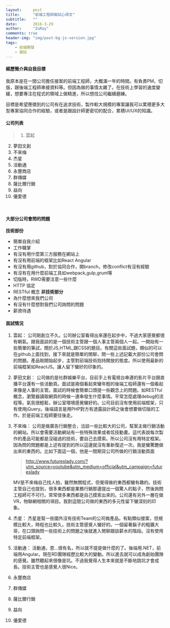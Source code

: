 ```yaml
---
layout:     post
title:      "前端工程師面試心得文"
subtitle:   ""
date:       2016-3-29
author:     "ZuRay"
comments: true
header-img: "img/post-bg-js-version.jpg"
tags:
    - 前端開發
    - 面試
---
```


#### 經歷簡介與自我目標
我原本是在一間公司擔任接案的前端工程師，大概滿一年的時間。有負責PM，切版，跟後端工程師串接資料等。但因為做的事情太雜了。在技術上學習的速度變緩，想要專注在程式的領域上做精進，所以想找公司繼續磨練。  

目標是希望應徵到的公司有在追求技術，製作較大規模的專案讓我可以累積更多大型專案協同合作的經驗，或者是跟設計師更密切的配合，累積UI/UX的知識。

#### 公司列表
> 1. 雲起
2. 夢田文創   
3. 不來梅     
4. 杰星      
5. 活動通   
6. 永豐商店    
7. 群傳媒     
8. 薩比爾行銷
9. 益向
10. 優愛德

<br>

#### 大部分公司會問的問題
**技術部份**
* 簡單自我介紹
* 工作職掌
* 有沒有用什麼第三方服務在網站上
* 有沒有用前端的框架比如React Angular
* 有沒有用github，對於協同合作，開branch，修改conflict有沒有經驗
* 有沒有在用什麼前端工具如webpack,gulp,grunt等
* 切版時，RWD需要注意一些什麼
* HTTP 協定
* RESTful 概念
**非技術部分**
* 為什麼想來我們公司
* 有沒有什麼想對我們公司詢問的問題
* 薪資待遇

#### 面試情況
1. 雲起：
   公司剛創立不久。公司辦公室看得出來還在起步中，不過大家感覺都很有朝氣。跟我面談的是一個技術主管跟一個人事主管兩個人一起。一開始有一些簡單的筆試，關於JS,HTML,跟CSS的題目。有關這些面試題，類似的可以在github上面找到，接下來就是簡單的閒聊，問一些上述記載大部份公司會問的問題。產品剛開始起步，主管對前端技術抱持開放的態度。所以使用最新的前端框架如ReactJS。讓人留下蠻好的印象的。
2. 夢田文創：
   公司做的是社群娛樂平台，目前手上有電視台串連的影片平台跟直播平台還有一些活動頁。面試是兩個看起來蠻年輕的後端工程師還有一個看起來像是人事的主管。面試的時候會簡單口頭提一些觀念上的問題。如RESTful概念，瀏覽器讀取網頁的時候一連串發生什麼事情。平常怎麼處理debug的流程等。氣氛很輕鬆，辦公室環境感覺蠻好的。公司目前沒有使用前端框架，只有使用jQuery。後端語言是用PHP對方有透露設計師之後會想要做切版的工作。於是前端工程師要往後走。     
3. 不來梅：
   公司是做廣告行銷整合，洽談一些比較大的公司，幫案主做行銷活動的網站。所以會需要活動網站有一些特殊效果或者炫技動畫。這代表說每次製作的產品可能都是沒碰過的技術，要自己去摸索。所以公司沒有用特定框架。因為問的問題都是上述有提到的所以這邊就沒有重新復述一次。我是蠻驚艷做出來的東西的。比如下面這一個，他是一間期貨公司所做的行銷活動頁面  
   > http://www.futureslady.com/?utm_source=youtube&utm_medium=official&utm_campaign=futureslady

   MV是不來梅自己找人拍，雖然無關程式，但覺得做的東西都蠻有趣的。技術主管自己也提到，很多東西都是業務行銷那邊提出一個驚人的點子，然後詢問工程師可不可行。常常很多東西都是自己摸索出來的。公司還有另外一層在做VR，物聯網相關的項目。我對這間公司做的東西的多元性留下蠻深刻的印象。  

4. 杰星：
   杰星是幫一些國外沒有技術Team的公司做產品。有點類似接案，但規模比較大，時程也比較久。技術主管感覺人蠻好的。一個留著鬍子的粗獷大哥，在口頭詢問一些技術上的問題之後就進入閒聊跟談薪水的階段。沒有使用特定前端框架。
5. 活動通：
   活動通，恩...很有名，所以就不提是做什麼的了。後端用.NET，前端用Angular。現在RD團隊經歷比較大的變動。所以進去就可以成為創始團隊的感覺。雖然聽起來很像是坑。不過我覺得人生本來就是不斷地跳坑才會成長。技術主管也是感覺人很Nice。    
6. 永豐商店    
7. 群傳媒     
8. 薩比爾行銷
9. 益向
10. 優愛德
